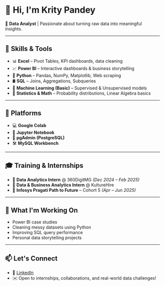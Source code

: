 # 👋 Hi, I'm Krity Pandey

🎯 **Data Analyst** | Passionate about turning raw data into meaningful insights.

---

## 💼 Skills & Tools

- 📊 **Excel** – Pivot Tables, KPI dashboards, data cleaning  
- 📈 **Power BI** – Interactive dashboards & business storytelling  
- 🐍 **Python** – Pandas, NumPy, Matplotlib, Web scraping  
- 🛢️ **SQL** – Joins, Aggregations, Subqueries  
- 🤖 **Machine Learning (Basic)** – Supervised & Unsupervised models  
- 📐 **Statistics & Math** – Probability distributions, Linear Algebra basics

---

## 🧰 Platforms

- 💻 **Google Colab**  
- 📓 **Jupyter Notebook**  
- 🐘 **pgAdmin (PostgreSQL)**  
- 🛠️ **MySQL Workbench**

---

## 🎓 Training & Internships

- 📌 **Data Analytics Intern** @ 360DigitMG *(Dec 2024 – Feb 2025)*  
- 📌 **Data & Business Analytics Intern** @ KultureHire  
- 🚀 **Infosys Pragati Path to Future** – Cohort 5 *(Apr – Jun 2025)*

---

## 🔭 What I'm Working On

- Power BI case studies  
- Cleaning messy datasets using Python  
- Improving SQL query performance  
- Personal data storytelling projects

---

## 📫 Let's Connect

- 💼 [LinkedIn](https://www.linkedin.com/in/krity-pandey-40839424a)
-  ✉️ Open to internships, collaborations, and real-world data challenges! 



